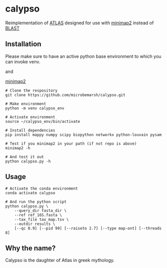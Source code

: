 # calypso
Reimplementation of [ATLAS](https://github.com/marbl/ATLAS) designed for use with [minimap2](https://github.com/lh3/minimap2)
instead of [BLAST](https://www.ncbi.nlm.nih.gov/books/NBK279690/)

## Installation
Please make sure to have an active python base environment to which you can invoke venv.

and

[minimap2](https://github.com/lh3/minimap2)

```
# Clone the respository
git clone https://github.com/microbemarsh/calypso.git

# Make environment
python -m venv calypso_env

# Activate environment
source ~/calypso_env/bin/activate

# Install dependencies
pip install mappy numpy scipy biopython networkx python-louvain pysam

# Test if you minimap2 in your path (if not repo is above)
minimap2 -h

# And test it out
python calypso.py -h
```

## Usage

```
# Activate the conda environment
conda activate calypso

# And run the python script
python calypso.py \
    --query_dir fasta_dir \
    --ref ref_16S.fasta \
    --tax_file tax_map.tsv \
    --outdir results \
    [--qc 0.9] [--pid 99] [--raiseto 2.7] [--type map-ont] [--threads 8]
```

## Why the name?
Calypso is the daughter of Atlas in greek mythology.
